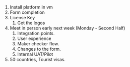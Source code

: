 1. Install platform in vm
2. Form completion
3. License Key
	1. Get the logos
4. Meet in person early next week (Monday - Second Half)
	1. Integration points.
	2. User experience
	3. Maker checker flow.
	4. Changes to the form.
	5. Internal UAT/Pilot
5. 50 countries, Tourist visas.